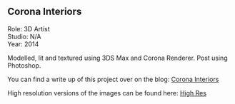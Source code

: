 ## Corona Interiors

Role: 3D Artist  
Studio: N/A  
Year: 2014  

Modelled, lit and textured using 3DS Max and Corona Renderer. Post using 
Photoshop.

You can find a write up of this project over on the blog: 
[Corona Interiors](http://www.carlocarfora.co.uk/blog/corona-interiors) 

High resolution versions of the images can be found here: 
[High Res](https://www.dropbox.com/sh/ux2gnkc3lm2bha6/AAD9056apMGKQ7qd_LpLpkf_a?dl=0)

